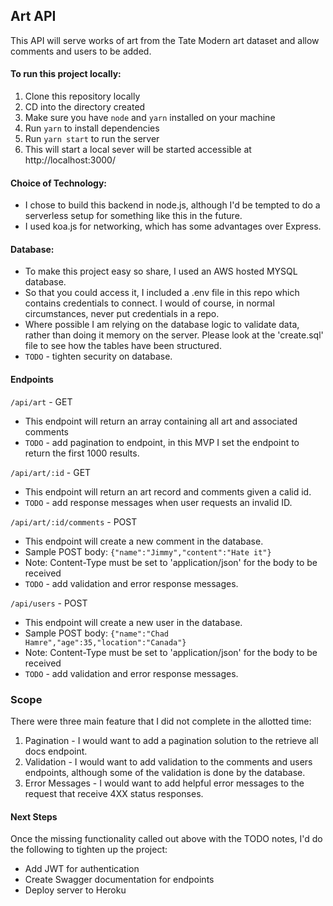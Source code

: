 ## Art API

This API will serve works of art from the Tate Modern art dataset and allow comments and users to be added.

#### To run this project locally:

1. Clone this repository locally
1. CD into the directory created
1. Make sure you have `node` and `yarn` installed on your machine
1. Run `yarn` to install dependencies
1. Run `yarn start` to run the server
1. This will start a local sever will be started accessible at http://localhost:3000/

#### Choice of Technology:

- I chose to build this backend in node.js, although I'd be tempted to do a serverless setup for something like this in the future.
- I used koa.js for networking, which has some advantages over Express.

#### Database:

- To make this project easy so share, I used an AWS hosted MYSQL database.
- So that you could access it, I included a .env file in this repo which contains credentials to connect. I would of course, in normal circumstances, never put credentials in a repo.
- Where possible I am relying on the database logic to validate data, rather than doing it memory on the server. Please look at the 'create.sql' file to see how the tables have been structured.
- `TODO` - tighten security on database.

#### Endpoints

`/api/art` - GET

- This endpoint will return an array containing all art and associated comments
- `TODO` - add pagination to endpoint, in this MVP I set the endpoint to return the first 1000 results.

`/api/art/:id` - GET

- This endpoint will return an art record and comments given a calid id.
- `TODO` - add response messages when user requests an invalid ID.

`/api/art/:id/comments` - POST

- This endpoint will create a new comment in the database.
- Sample POST body: `{"name":"Jimmy","content":"Hate it"}`
- Note: Content-Type must be set to 'application/json' for the body to be received
- `TODO` - add validation and error response messages.

`/api/users` - POST

- This endpoint will create a new user in the database.
- Sample POST body: `{"name":"Chad Hamre","age":35,"location":"Canada"}`
- Note: Content-Type must be set to 'application/json' for the body to be received
- `TODO` - add validation and error response messages.

### Scope

There were three main feature that I did not complete in the allotted time:

1. Pagination - I would want to add a pagination solution to the retrieve all docs endpoint.
1. Validation - I would want to add validation to the comments and users endpoints, although some of the validation is done by the database.
1. Error Messages - I would want to add helpful error messages to the request that receive 4XX status responses.

#### Next Steps

Once the missing functionality called out above with the TODO notes, I'd do the following to tighten up the project:

- Add JWT for authentication
- Create Swagger documentation for endpoints
- Deploy server to Heroku
